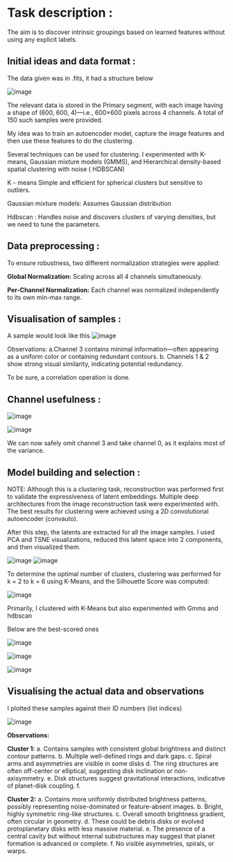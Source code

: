 # Task description :
The aim is to discover intrinsic groupings based on learned features without using any explicit labels.

## Initial ideas and data format :

The data given was in .fits, it had a structure below 

![image](https://github.com/user-attachments/assets/9b293a10-6b90-4102-a2f7-91b7fa1591d1)

The relevant data is stored in the Primary segment, with each image having a shape of (600, 600, 4)—i.e., 600×600 pixels across 4 channels. A total of 150 such samples were provided.

My idea was to train an autoencoder model, capture the image features and then use these features to do the clustering.

Several techniques can be used for clustering. I experimented with  K-means, Gaussian mixture models (GMMS), and Hierarchical density-based spatial clustering with noise ( HDBSCAN) 

K - means Simple and efficient for spherical clusters but sensitive to outliers.

Gaussian mixture models: Assumes Gaussian distribution

Hdbscan : Handles noise and discovers clusters of varying densities, but we need to tune the parameters.

## Data preprocessing :

To ensure robustness, two different normalization strategies were applied:

**Global Normalization:** Scaling across all 4 channels simultaneously.

**Per-Channel Normalization:** Each channel was normalized independently to its own min-max range.

## Visualisation of samples :

A sample would look like this 
![image](https://github.com/user-attachments/assets/cab459b7-d97b-4ca8-8f35-dc972b81212e)

 Observations: a.Channel 3 contains minimal information—often appearing as a uniform color or containing redundant contours.
 b. Channels 1 & 2 show strong visual similarity, indicating potential redundancy.

To be sure, a correlation operation is done.

## Channel usefulness :

![image](https://github.com/user-attachments/assets/6c0d1b8e-becd-453b-a222-bf6f9ff7cfac)

![image](https://github.com/user-attachments/assets/7937da38-e997-4b3f-9fe8-65dc3c4cefdd)

We can now safely omit channel 3 and take channel 0, as it explains most of the variance.

## Model building and selection :

NOTE: Although this is a clustering task, reconstruction was performed first to validate the expressiveness of latent embeddings.
Multiple deep architectures from the image reconstruction task were experimented with. The best results for clustering were achieved using a 2D convolutional autoencoder (convauto).

After this step, the latents are extracted for all the image samples. I used PCA and TSNE visualizations, reduced this latent space into 2 components, and then visualized them.


![image](https://github.com/user-attachments/assets/47f12e6d-74d4-46cd-8377-88a0220b4381)
![image](https://github.com/user-attachments/assets/1bf16b88-02e8-45e2-92b6-b7d2ebc77d8d)


To determine the optimal number of clusters, clustering was performed for k = 2 to k = 6 using K-Means, and the Silhouette Score was computed:

![image](https://github.com/user-attachments/assets/66580ec1-656c-4b31-8999-4c6eda721416)

Primarily, I clustered with K-Means but also experimented with Gmms and hdbscan 

Below are the best-scored ones 

![image](https://github.com/user-attachments/assets/6bcbf124-4c0f-4471-9056-47f754998224)

![image](https://github.com/user-attachments/assets/080bbec6-177a-4977-85e3-c11e09edb759)

![image](https://github.com/user-attachments/assets/0cac185f-9179-4517-ae38-34f40fc5b036)

##  Visualising the actual data and observations

I plotted these samples against their ID numbers (list indices) 

![image](https://github.com/user-attachments/assets/a21fc3a1-44c7-4b21-80a9-f4ea355c9cee)

**Observations:**

**Cluster 1:**  a. Contains samples with consistent global brightness and distinct contour patterns.
                b. Multiple well-defined rings and dark gaps.
                c. Spiral arms and asymmetries are visible in some disks
                d. The ring structures are often off-center or elliptical, suggesting disk inclination or non-axisymmetry.
                e. Disk structures suggest gravitational interactions, indicative of planet-disk coupling.
                f. 

**Cluster 2:**  a. Contains more uniformly distributed brightness patterns, possibly representing noise-dominated or feature-absent images.
                b. Bright, highly symmetric ring-like structures.
                c. Overall smooth brightness gradient, often circular in geometry.
                d. These could be debris disks or evolved protoplanetary disks with less massive material.
                e. The presence of a central cavity but without internal substructures may suggest that planet formation is advanced or complete.
                f. No visible asymmetries, spirals, or warps.




 




